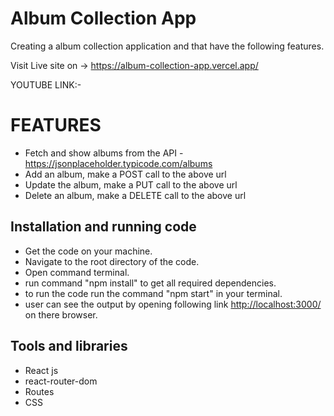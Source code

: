 <h1>Album Collection App</h1>
<p>Creating a album collection application and that have the following features.</p>

Visit Live site on -> https://album-collection-app.vercel.app/

YOUTUBE LINK:-

<h1>FEATURES</h1>
<ul>
  <li>Fetch and show albums from the API - <a href="https://jsonplaceholder.typicode.com/albums">
    https://jsonplaceholder.typicode.com/albums
  </a>
</li>
  <li>Add an album, make a POST call to the above url</li>
  <li>Update the album, make a PUT call to the above url</li>
  <li>Delete an album, make a DELETE call to the above url</li>
  
  
</ul>

<h2>Installation and running code</h2>
<ul>
  <li>Get the code on your machine.</li>
  <li>Navigate to the root directory of the code.</li>
  <li>Open command terminal.</li>
  <li>run command "npm install" to get all required dependencies.</li>
  <li>to run the code run the command "npm start" in your terminal.</li>
  <li>user can see the output by opening following link <a href="http://localhost:3000/">http://localhost:3000/</a> on there browser.</li>
</ul>

<h2>Tools and libraries</h2>
<ul>
  <li>React js</li>
  <li>react-router-dom</li>
  <li>Routes</li>
  <li>CSS</li>
</ul>
